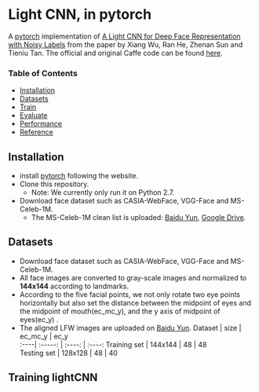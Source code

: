 # Light CNN, in pytorch
A [pytorch](http://pytorch.org/) implementation of [A Light CNN for Deep Face Representation with Noisy Labels](https://arxiv.org/abs/1511.02683) from the paper by Xiang Wu, Ran He, Zhenan Sun and Tieniu Tan.  The official and original Caffe code can be found [here](https://github.com/AlfredXiangWu/face_verification_experiment).  

### Table of Contents
- <a href='#installation'>Installation</a>
- <a href='#datasets'>Datasets</a>
- <a href='#training lightCNN'>Train</a>
- <a href='#evaluation'>Evaluate</a>
- <a href='#performance'>Performance</a>
- <a href='#references'>Reference</a>

## Installation
- install [pytorch](http://pytorch.org/) following the website.
- Clone this repository.
	- Note: We currently only run it on Python 2.7.
- Download face dataset such as CASIA-WebFace, VGG-Face and MS-Celeb-1M.
	- The MS-Celeb-1M clean list is uploaded: [Baidu Yun](http://pan.baidu.com/s/1gfxB0iB), [Google Drive](https://drive.google.com/file/d/0ByNaVHFekDPRbFg1YTNiMUxNYXc/view?usp=sharing).

## Datasets
- Download face dataset such as  CASIA-WebFace, VGG-Face and MS-Celeb-1M.
- All face images are converted to gray-scale images and normalized to **144x144** according to landmarks. 
- According to the five facial points, we not only rotate two eye points horizontally but also set the distance between the midpoint of eyes and the midpoint of mouth(ec_mc_y), and the y axis of midpoint of eyes(ec_y) .
- The aligned LFW images are uploaded on [Baidu Yun](https://pan.baidu.com/s/1eR6vHFO).
   Dataset     | size    |  ec_mc_y  | ec_y  
  :----| :-----: | :----:    | :----: 
  Training set | 144x144 |     48    | 48    
  Testing set  | 128x128 |     48    | 40 

## Training lightCNN


